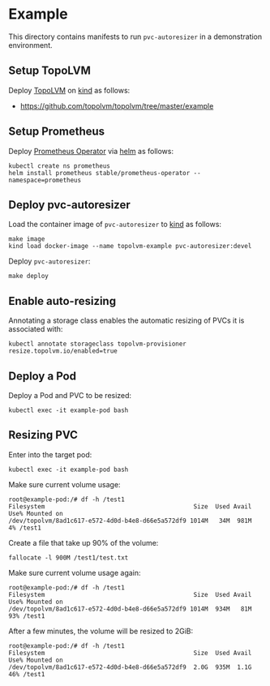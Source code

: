 # Example

This directory contains manifests to run `pvc-autoresizer` in a demonstration environment.

## Setup TopoLVM

Deploy [TopoLVM] on [kind] as follows:

- https://github.com/topolvm/topolvm/tree/master/example

## Setup Prometheus

Deploy [Prometheus Operator] via [helm] as follows:

```
kubectl create ns prometheus
helm install prometheus stable/prometheus-operator --namespace=prometheus
```

## Deploy pvc-autoresizer

Load the container image of `pvc-autoresizer` to [kind] as follows:

```
make image
kind load docker-image --name topolvm-example pvc-autoresizer:devel
```

Deploy `pvc-autoresizer`:

```
make deploy
```

## Enable auto-resizing

Annotating a storage class enables the automatic resizing of PVCs it is associated with:

```
kubectl annotate storageclass topolvm-provisioner resize.topolvm.io/enabled=true
```

## Deploy a Pod

Deploy a Pod and PVC to be resized:

```
kubectl exec -it example-pod bash
```

## Resizing PVC

Enter into the target pod:

```
kubectl exec -it example-pod bash
```

Make sure current volume usage:

```
root@example-pod:/# df -h /test1
Filesystem                                         Size  Used Avail Use% Mounted on
/dev/topolvm/8ad1c617-e572-4d0d-b4e8-d66e5a572df9 1014M   34M  981M   4% /test1
```

Create a file that take up 90% of the volume:

```
fallocate -l 900M /test1/test.txt
```

Make sure current volume usage again:

```
root@example-pod:/# df -h /test1
Filesystem                                         Size  Used Avail Use% Mounted on
/dev/topolvm/8ad1c617-e572-4d0d-b4e8-d66e5a572df9 1014M  934M   81M  93% /test1
```

After a few minutes, the volume will be resized to 2GiB:

```
root@example-pod:/# df -h /test1
Filesystem                                         Size  Used Avail Use% Mounted on
/dev/topolvm/8ad1c617-e572-4d0d-b4e8-d66e5a572df9  2.0G  935M  1.1G  46% /test1
```

[TopoLVM]: https://github.com/topolvm/topolvm/
[Prometheus Operator]: https://github.com/prometheus-operator/prometheus-operator
[Helm]: https://helm.sh/
[kind]: https://github.com/kubernetes-sigs/kind

